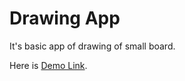 # Drawing App

It's basic app of drawing of small board.

Here is [Demo Link](http://essamamdani.github.io/drawing-app/).

